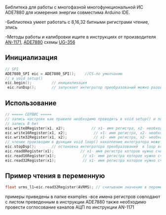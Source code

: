 Библитека для работы  с многофазной многофункциональной ИС ADE7880 для измерения энергии совместима Arduino IDE.

-Библиотека умеет работать с 8,16,32 битными ригистрами чтение, зпись 

-Методы работы и калибровки ищите в инструкциях от производителя  [AN-1171](https://docs.yandex.ru/docs/view?tm=1726738266&tld=ru&lang=en&name=articles-app-notes-files-calibrating-a-three-phase-energy-meter-based-on-the-ade7880-1364230154.pdf&text=AN-1171%20ade7880&url=https%3A%2F%2Fwww.eeweb.com%2Fwp-content%2Fuploads%2Farticles-app-notes-files-calibrating-a-three-phase-energy-meter-based-on-the-ade7880-1364230154.pdf&lr=10&mime=pdf&l10n=ru&sign=53df0ae35fd8c4c012808b0ed12c72b3&keyno=0&nosw=1&serpParams=tm%3D1726738266%26tld%3Dru%26lang%3Den%26name%3Darticles-app-notes-files-calibrating-a-three-phase-energy-meter-based-on-the-ade7880-1364230154.pdf%26text%3DAN-1171%2Bade7880%26url%3Dhttps%253A%2F%2Fwww.eeweb.com%2Fwp-content%2Fuploads%2Farticles-app-notes-files-calibrating-a-three-phase-energy-meter-based-on-the-ade7880-1364230154.pdf%26lr%3D10%26mime%3Dpdf%26l10n%3Dru%26sign%3D53df0ae35fd8c4c012808b0ed12c72b3%26keyno%3D0%26nosw%3D1), [ADE7880](https://www.alldatasheet.com/datasheet-pdf/pdf/455853/AD/ADE7880.html) схемы [UG-356](https://docs.yandex.ru/docs/view?tm=1726739689&tld=ru&lang=en&name=da-EVAL-ADE7880EBZ.pdf&text=UG-356&url=https%3A%2F%2Fwww.infinite-electronic.ru%2Fdatasheet%2Fda-EVAL-ADE7880EBZ.pdf&lr=10&mime=pdf&l10n=ru&sign=29c2149626ff59425dbd9381acb842d6&keyno=0&nosw=1&serpParams=tm%3D1726739689%26tld%3Dru%26lang%3Den%26name%3Dda-EVAL-ADE7880EBZ.pdf%26text%3DUG-356%26url%3Dhttps%253A%2F%2Fwww.infinite-electronic.ru%2Fdatasheet%2Fda-EVAL-ADE7880EBZ.pdf%26lr%3D10%26mime%3Dpdf%26l10n%3Dru%26sign%3D29c2149626ff59425dbd9381acb842d6%26keyno%3D0%26nosw%3D1)
<a id="init"></a>
## Инициализация
```cpp
// SPI
ADE7880_SPI eic = ADE7880_SPI();    //CS-по умолчанию
// в void setup()
eic.begin();         // инициализация
 eic.runDsp();       // запускает интегратор преобразований можно разово запускать в loop

```
<a id="usage"></a>
## Использование
```cpp
// ===== СЕРВИС =====
// запись настроек как правило необходимо проводить в void setup() и последний любой регистр записать 3 раза для точного сохранения последнего регистра
// запись 8 бит
eic.write8Register(x1, x2);            // x1- имя регистра, х2- необходимое значение в HEX для записи калибровки и т.д
eic.write16Register(x1, x2);            // x1- имя регистра, х2- необходимое значение в HEX для записи калибровки и т.д
eic.write32Register(x1, x2);            // x1- имя регистра, х2- необходимое значение в HEX для записи калибровки и т.д
// чтение производим в функции void loop() накопление интегратора может состовлять разное время см. инструкции по ADE7880
eic.stopDsp();       // остановка интегратора преобразований  в loop все измерения будут остановлены для повторного измерения необходимо вызвать eic.runDsp(); 
eic.read8Register(x1);            // x1- имя регистра которое нужно считать
eic.read16Register(x1);            // x1- имя регистра которое нужно считать
eic.read32Register(x1);            // x1- имя регистра которое нужно считать

```
## Пример чтения в переменную
```cpp
float urms_l1=eic.read32Register(AVRMS); // считываем значение в переменную
```
примеры приведены в папке examples
-все имена регистров совподают с листом преведенным в инструкции ADE7880
также необходимо  провести соглосование каналов АЦП по инструкции  AN-1171
